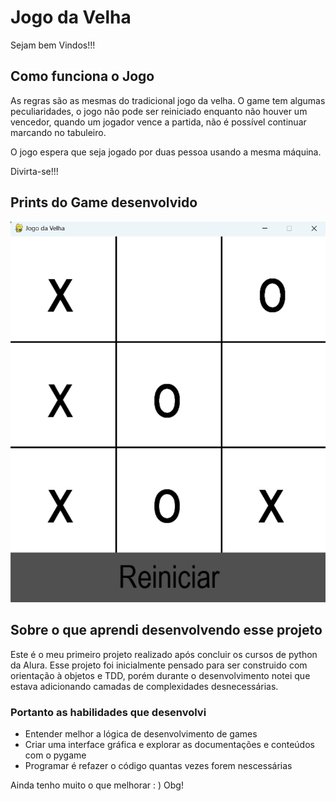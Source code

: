 # Jogo da Velha

Sejam bem Vindos!!!

## Como funciona o Jogo

As regras são as mesmas do tradicional jogo da velha. O game tem algumas peculiaridades, o jogo não pode ser
reiniciado enquanto não houver um vencedor, quando um jogador vence a partida, não é possível continuar marcando
no tabuleiro.

O jogo espera que seja jogado por duas pessoa usando a mesma máquina.

Divirta-se!!!


## Prints do Game desenvolvido

![img.png](imagens/img.png)

## Sobre o que aprendi desenvolvendo esse projeto


Este é o meu primeiro projeto realizado após concluir os cursos de python da Alura.
Esse projeto foi inicialmente pensado para ser construido com orientação à objetos e TDD,
porém durante o desenvolvimento notei que estava adicionando camadas de complexidades desnecessárias.

### Portanto as habilidades que desenvolvi
* Entender melhor a lógica de desenvolvimento de games
* Criar uma interface gráfica e explorar as documentações e conteúdos com o pygame
* Programar é refazer o código quantas vezes forem nescessárias 

Ainda tenho muito o que melhorar : )
Obg!

